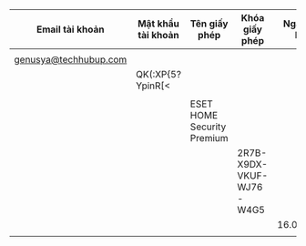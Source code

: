 | Email tài khoản | Mật khẩu tài khoản | Tên giấy phép | Khóa giấy phép | Ngày hết hạn |
|-----------------|--------------------|---------------|---------------|--------------|
|  |  |  |  |  |
| genusya@techhubup.com |  |  |  |  |
|  | QK(:XP{5?YpinR[< |  |  |  |
|  |  |  |  |  |
|  |  | ESET HOME Security Premium |  |  |
|  |  |  | 2R7B-X9DX-VKUF-WJ76-W4G5 |  |
|  |  |  |  | 16.08.2025 |
|  |  |  |  |  |
